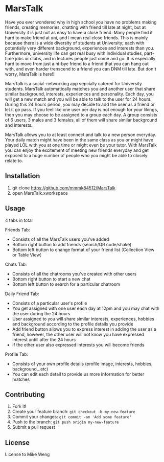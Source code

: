 # MarsTalk

Have you ever wondered why in high school you have no problems making friends, creating memories, chatting with friend till late at night, but at University it is just not as easy to have a close friend. Many people find it hard to make friend at uni, and I mean real close friends. This is mainly because there is a wide diversity of students at University; each with potentially very different background, experiences and interests than you. Furthermore, university life can get real busy with individual studies, part-time jobs or clubs, and in lectures people just come and go. It is especially hard to move from just a hi-bye friend to a friend that you can hang out with, and even harder trenscend to a friend you can DNM till late. But don't worry, MarsTalk is here!!

MarsTalk is a social-networking app sepcially catered for University students. MarsTalk automatically matches you and another user that share similar background, interests, experiences and personality. Each day, you will get a new match and you will be able to talk to the user for 24 hours. During this 24 hours period, you may decide to add the user as a friend or let it go pass.
If you feel like one user per day is not enough for your likings, then you may choose to be assigned to a group each day. A group consists of 6 users, 3 males and 3 females, all of them will share similar background and interests. 

MarsTalk allows you to at least connect and talk to a new person everyday. Your daily match might have been in the same class as you or might have played LOL with you at one time or might even be your tutor. With MarsTalk you can enjoy the excitement of meeting new friends everyday and get exposed to a huge number of people who you might be able to closely relate to.


## Installation

1. git clone https://github.com/mmmk84512/MarsTalk
2. open MarsTalk.xworkspace

## Usage
4 tabs in total

Friends Tab:
- Consists of all the MarsTalk users you've added
- Bottom right button to add friends (search/QR code/shake)
- Bottom left button to change format of your friend list (Collection View or Table View)

Chats Tab:
- Consists of all the chatrooms you've created with other users
- Bottom right button to start a new chat
- Bottom left button to search for a particular chatroom

Daily Friend Tab:
- Consists of a particular user's profile
- You get assigned with one user each day at 12pm and you may chat with the user during the 24 hours
- User assigned to you will share similar interests, experiences, hobbies and background according to the profile details you provide
- Add friend button allows you to express interest in adding the user as a friend, however, the other user will not know you have expressed interest untill after the 24 hours
- if the other user also expressed interests you will become friends

Profile Tab:
- Consists of your own profile details (profile image, interests, hobbies, background...etc)
- You can edit each detail to provide us more information for better matches

## Contributing

1. Fork it!
2. Create your feature branch: `git checkout -b my-new-feature`
3. Commit your changes: `git commit -am 'Add some feature'`
4. Push to the branch: `git push origin my-new-feature`
5. Submit a pull request

## License

License to Mike Weng
